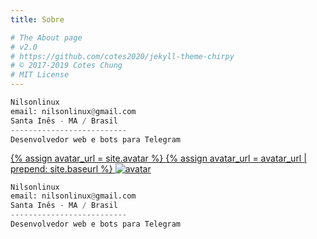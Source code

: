 ```yaml
---
title: Sobre

# The About page
# v2.0
# https://github.com/cotes2020/jekyll-theme-chirpy
# © 2017-2019 Cotes Chung
# MIT License
---
```


```python
Nilsonlinux
email: nilsonlinux@gmail.com
Santa Inês - MA / Brasil
--------------------------
Desenvolvedor web e bots para Telegram
```

  <div id="profile-wrapper" class="d-flex flex-column">
    <div id="avatar" class="d-flex justify-content-center">
      <a href="{{ site.baseurl }}/" alt="avatar">
        {% assign avatar_url = site.avatar %}
          {% assign avatar_url = avatar_url | prepend: site.baseurl %}
        <img src="{{ avatar_url }}" alt="avatar" onerror="this.style.display='none'">


```python
Nilsonlinux
email: nilsonlinux@gmail.com
Santa Inês - MA / Brasil
--------------------------
Desenvolvedor web e bots para Telegram
```
